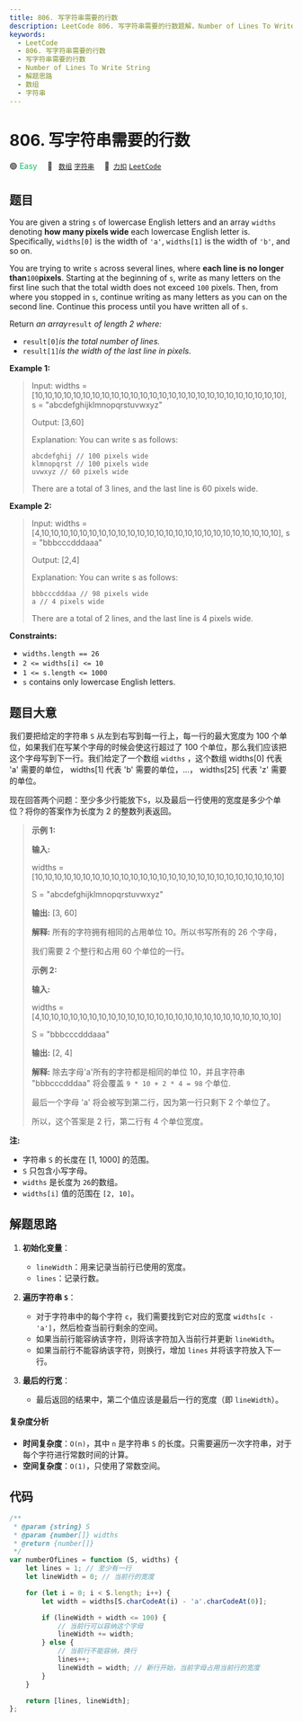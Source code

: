 ```yaml
---
title: 806. 写字符串需要的行数
description: LeetCode 806. 写字符串需要的行数题解，Number of Lines To Write String，包含解题思路、复杂度分析以及完整的 JavaScript 代码实现。
keywords:
  - LeetCode
  - 806. 写字符串需要的行数
  - 写字符串需要的行数
  - Number of Lines To Write String
  - 解题思路
  - 数组
  - 字符串
---
```


# 806. 写字符串需要的行数

🟢 <font color=#15bd66>Easy</font>&emsp; 🔖&ensp; [`数组`](/tag/array.md) [`字符串`](/tag/string.md)&emsp; 🔗&ensp;[`力扣`](https://leetcode.cn/problems/number-of-lines-to-write-string) [`LeetCode`](https://leetcode.com/problems/number-of-lines-to-write-string)

## 题目

You are given a string `s` of lowercase English letters and an array `widths`
denoting **how many pixels wide** each lowercase English letter is.
Specifically, `widths[0]` is the width of `'a'`, `widths[1]` is the width of
`'b'`, and so on.

You are trying to write `s` across several lines, where **each line is no
longer than**`100`**pixels**. Starting at the beginning of `s`, write as many
letters on the first line such that the total width does not exceed `100`
pixels. Then, from where you stopped in `s`, continue writing as many letters
as you can on the second line. Continue this process until you have written
all of `s`.

Return _an array_`result` _of length 2 where:_

- `result[0]`_is the total number of lines._
- `result[1]`_is the width of the last line in pixels._

**Example 1:**

> Input: widths = [10,10,10,10,10,10,10,10,10,10,10,10,10,10,10,10,10,10,10,10,10,10,10,10,10,10], s = "abcdefghijklmnopqrstuvwxyz"
>
> Output: [3,60]
>
> Explanation: You can write s as follows:
>
> ```
> abcdefghij // 100 pixels wide
> klmnopqrst // 100 pixels wide
> uvwxyz // 60 pixels wide
> ```
>
> There are a total of 3 lines, and the last line is 60 pixels wide.

**Example 2:**

> Input: widths = [4,10,10,10,10,10,10,10,10,10,10,10,10,10,10,10,10,10,10,10,10,10,10,10,10,10], s = "bbbcccdddaaa"
>
> Output: [2,4]
>
> Explanation: You can write s as follows:
>
> ```
> bbbcccdddaa // 98 pixels wide
> a // 4 pixels wide
> ```
>
> There are a total of 2 lines, and the last line is 4 pixels wide.

**Constraints:**

- `widths.length == 26`
- `2 <= widths[i] <= 10`
- `1 <= s.length <= 1000`
- `s` contains only lowercase English letters.

## 题目大意

我们要把给定的字符串 `S` 从左到右写到每一行上，每一行的最大宽度为 100 个单位，如果我们在写某个字母的时候会使这行超过了 100
个单位，那么我们应该把这个字母写到下一行。我们给定了一个数组 `widths` ，这个数组 widths[0] 代表 'a' 需要的单位，
widths[1] 代表 'b' 需要的单位，...， widths[25] 代表 'z' 需要的单位。

现在回答两个问题：至少多少行能放下`S`，以及最后一行使用的宽度是多少个单位？将你的答案作为长度为 2 的整数列表返回。

> **示例 1:**
>
> **输入:**
>
> widths = [10,10,10,10,10,10,10,10,10,10,10,10,10,10,10,10,10,10,10,10,10,10,10,10,10,10]
>
> S = "abcdefghijklmnopqrstuvwxyz"
>
> **输出:** [3, 60]
>
> **解释:** 所有的字符拥有相同的占用单位 10。所以书写所有的 26 个字母，
>
> 我们需要 2 个整行和占用 60 个单位的一行。
>
> **示例 2:**
>
> **输入:**
>
> widths = [4,10,10,10,10,10,10,10,10,10,10,10,10,10,10,10,10,10,10,10,10,10,10,10,10,10]
>
> S = "bbbcccdddaaa"
>
> **输出:** [2, 4]
>
> **解释:** 除去字母'a'所有的字符都是相同的单位 10，并且字符串 "bbbcccdddaa" 将会覆盖 `9 * 10 + 2 * 4 = 98` 个单位.
>
> 最后一个字母 'a' 将会被写到第二行，因为第一行只剩下 2 个单位了。
>
> 所以，这个答案是 2 行，第二行有 4 个单位宽度。

**注:**

- 字符串 `S` 的长度在 [1, 1000] 的范围。
- `S` 只包含小写字母。
- `widths` 是长度为 `26`的数组。
- `widths[i]` 值的范围在 `[2, 10]`。

## 解题思路

1. **初始化变量**：

   - `lineWidth`：用来记录当前行已使用的宽度。
   - `lines`：记录行数。

2. **遍历字符串 `S`**：

   - 对于字符串中的每个字符 `c`，我们需要找到它对应的宽度 `widths[c - 'a']`，然后检查当前行剩余的空间。
   - 如果当前行能容纳该字符，则将该字符加入当前行并更新 `lineWidth`。
   - 如果当前行不能容纳该字符，则换行，增加 `lines` 并将该字符放入下一行。

3. **最后的行宽**：
   - 最后返回的结果中，第二个值应该是最后一行的宽度（即 `lineWidth`）。

#### 复杂度分析

- **时间复杂度**：`O(n)`，其中 `n` 是字符串 `S` 的长度。只需要遍历一次字符串，对于每个字符进行常数时间的计算。
- **空间复杂度**：`O(1)`，只使用了常数空间。

## 代码

```javascript
/**
 * @param {string} S
 * @param {number[]} widths
 * @return {number[]}
 */
var numberOfLines = function (S, widths) {
	let lines = 1; // 至少有一行
	let lineWidth = 0; // 当前行的宽度

	for (let i = 0; i < S.length; i++) {
		let width = widths[S.charCodeAt(i) - 'a'.charCodeAt(0)];

		if (lineWidth + width <= 100) {
			// 当前行可以容纳这个字母
			lineWidth += width;
		} else {
			// 当前行不能容纳，换行
			lines++;
			lineWidth = width; // 新行开始，当前字母占用当前行的宽度
		}
	}

	return [lines, lineWidth];
};
```
